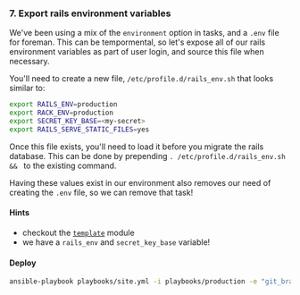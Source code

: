 ### 7. Export rails environment variables

We've been using a mix of the `environment` option in tasks, and a `.env`
file for foreman. This can be tempormental, so let's expose all of our rails
environment variables as part of user login, and source this file when
necessary.

You'll need to create a new file, `/etc/profile.d/rails_env.sh` that looks
similar to:

```bash
export RAILS_ENV=production
export RACK_ENV=production
export SECRET_KEY_BASE=<my-secret>
export RAILS_SERVE_STATIC_FILES=yes
```

Once this file exists, you'll need to load it before you migrate the rails
database. This can be done by prepending `. /etc/profile.d/rails_env.sh && ` to
the existing command.

Having these values exist in our environment also removes our need of creating
the `.env` file, so we can remove that task!

#### Hints

- checkout the [`template`][template] module
- we have a `rails_env` and `secret_key_base` variable!

#### Deploy

```bash
ansible-playbook playbooks/site.yml -i playbooks/production -e "git_branch=step-1-to-7"
```

[apt]: https://docs.ansible.com/ansible/apt_module.html
[become]: https://docs.ansible.com/ansible/become.html
[authorized_key]: https://docs.ansible.com/ansible/authorized_key_module.html
[copy]: https://docs.ansible.com/ansible/copy_module.html
[failed_when]: https://docs.ansible.com/ansible/playbooks_error_handling.html
[file]: https://docs.ansible.com/ansible/file_module.html
[handler]: https://docs.ansible.com/ansible/glossary.html#term-handlers
[lineinfile]: https://docs.ansible.com/ansible/lineinfile_module.html
[postgresql_db]: https://docs.ansible.com/ansible/postgresql_db_module.html
[postgresql_user]: https://docs.ansible.com/ansible/postgresql_user_module.html
[register]: https://docs.ansible.com/ansible/playbooks_conditionals.html#register-variables
[service]: https://docs.ansible.com/ansible/service_module.html
[ssh-key]: https://help.github.com/articles/generating-an-ssh-key/
[template]: https://docs.ansible.com/ansible/template_module.html
